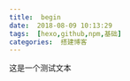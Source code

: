 ```yaml
---
title:  begin
date:  2018-08-09 10:13:29
tags:  [hexo,github,npm,基础]
categories:  搭建博客
---
```

这是一个测试文本
